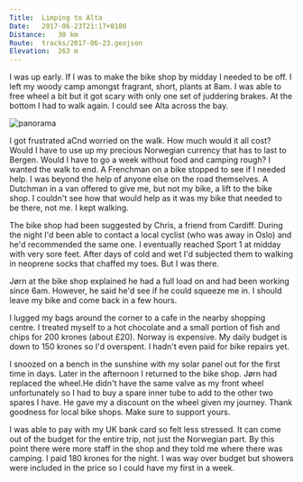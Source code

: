 ```yaml
---
Title:	Limping to Alta
Date:	2017-06-23T21:17+0100
Distance:	30 km
Route:	tracks/2017-06-23.geojson
Elevation:	263 m
---
```


I was up early. If I was to make the bike shop by midday I needed to be off. I left my woody camp amongst fragrant, short, plants at 8am. I was able to free wheel a bit but it got scary with only one set of juddering brakes. At the bottom I had to walk again. I could see Alta across the bay.

![panorama](https://pbs.twimg.com/media/DDAEXBvWsAAD74G?format=jpg "Alta and fjord")

I got frustrated aCnd worried on the walk. How much would it all cost? Would I have to use up my precious Norwegian currency that has to last to Bergen. Would I have to go a week without food and camping rough? I wanted the walk to end. A Frenchman on a bike stopped to see if I needed help. I was beyond the help of anyone else on the road themselves. A Dutchman in a van offered to give me, but not my bike, a lift to the bike shop. I couldn't see how that would help as it was my bike that needed to be there, not me. I kept walking.

The bike shop had been suggested by Chris, a friend from Cardiff. During the night I'd been able to contact a local cyclist (who was away in Oslo) and he'd recommended the same one. I eventually reached Sport 1 at midday with very sore feet. After days of cold and wet I'd subjected them to walking in neoprene socks that chaffed my toes. But I was there.

J&oslash;rn at the bike shop explained he had a full load on and had been working since 6am. However, he said he'd see if he could squeeze me in. I should leave my bike and come back in a few hours.

I lugged my bags around the corner to a cafe in the nearby shopping centre. I treated myself to a hot chocolate and a small portion of fish and chips for 200 krones (about &pound;20). Norway is expensive. My daily budget is down to 150 krones so I'd overspent. I hadn't even paid for bike repairs yet.

I snoozed on a bench in the sunshine with my solar panel out for the first time in days. Later in the afternoon I returned to the bike shop. J&oslash;rn had replaced the wheel.He didn't have the same valve as my front wheel unfortunately so I had to buy a spare inner tube to add to the other two spares I have. He gave my a discount on the wheel given my journey. Thank goodness for local bike shops. Make sure to support yours.

I was able to pay with my UK bank card so felt less stressed. It can come out of the budget for the entire trip, not just the Norwegian part. By this point there were more staff in the shop and they told me where there was camping. I paid 180 krones for the night. I was way over budget but showers were included in the price so I could have my first in a week. 

